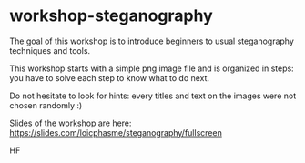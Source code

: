 # workshop-steganography

The goal of this workshop is to introduce beginners to usual steganography techniques and tools.

This workshop starts with a simple png image file and is organized in steps: you have to solve each step to know what to do next.

Do not hesitate to look for hints: every titles and text on the images were not chosen randomly :)

Slides of the workshop are here: https://slides.com/loicphasme/steganography/fullscreen

HF
